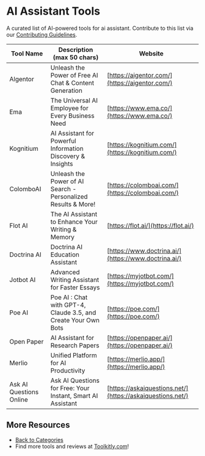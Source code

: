 # AI Assistant Tools

A curated list of AI-powered tools for ai assistant. Contribute to this list via our [Contributing Guidelines](../CONTRIBUTING.md).

| Tool Name | Description (max 50 chars) | Website |
|-----------|----------------------------|---------|
| Algentor | Unleash the Power of Free AI Chat & Content Generation | [https://aigentor.com/](https://aigentor.com/) |
| Ema | The Universal AI Employee for Every Business Need | [https://www.ema.co/](https://www.ema.co/) |
| Kognitium | AI Assistant for Powerful Information Discovery & Insights | [https://kognitium.com/](https://kognitium.com/) |
| ColomboAI | Unleash the Power of AI Search - Personalized Results & More! | [https://colomboai.com/](https://colomboai.com/) |
| Flot AI | The AI Assistant to Enhance Your Writing & Memory | [https://flot.ai/](https://flot.ai/) |
| Doctrina AI | Doctrina AI Education Assistant | [https://www.doctrina.ai/](https://www.doctrina.ai/) |
| Jotbot AI | Advanced Writing Assistant for Faster Essays | [https://myjotbot.com/](https://myjotbot.com/) |
| Poe AI | Poe AI : Chat with GPT-4, Claude 3.5, and Create Your Own Bots | [https://poe.com/](https://poe.com/) |
| Open Paper | AI Assistant for Research Papers | [https://openpaper.ai/](https://openpaper.ai/) |
| Merlio | Unified Platform for AI Productivity | [https://merlio.app/](https://merlio.app/) |
| Ask AI Questions Online | Ask AI Questions for Free: Your Instant, Smart AI Assistant | [https://askaiquestions.net/](https://askaiquestions.net/) |

## More Resources
- [Back to Categories](https://github.com/ToolkitlyAI/awesome-ai-tools/blob/master/README.md)
- Find more tools and reviews at [Toolkitly.com](https://toolkitly.com)!
